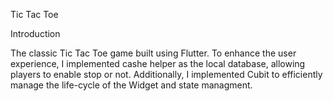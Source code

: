 Tic Tac Toe

Introduction

The classic Tic Tac Toe game built using Flutter. To enhance the user experience, I implemented cashe helper as the local database, allowing players to enable stop or not. Additionally, I implemented Cubit to efficiently manage the life-cycle of the Widget and state managment.
